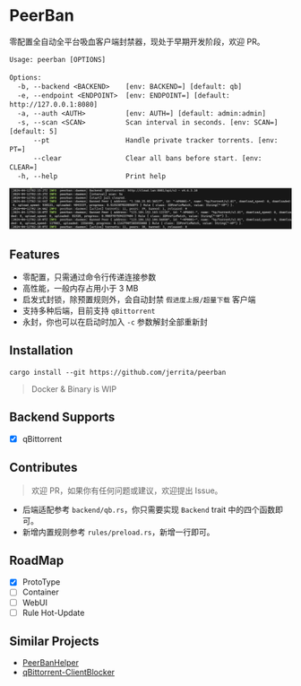 # PeerBan

零配置全自动全平台吸血客户端封禁器，现处于早期开发阶段，欢迎 PR。

```shell
Usage: peerban [OPTIONS]

Options:
  -b, --backend <BACKEND>    [env: BACKEND=] [default: qb]
  -e, --endpoint <ENDPOINT>  [env: ENDPOINT=] [default: http://127.0.0.1:8080]
  -a, --auth <AUTH>          [env: AUTH=] [default: admin:admin]
  -s, --scan <SCAN>          Scan interval in seconds. [env: SCAN=] [default: 5]
      --pt                   Handle private tracker torrents. [env: PT=]
      --clear                Clear all bans before start. [env: CLEAR=]
  -h, --help                 Print help
```

![SnapShot](./res/snapshot.png)

## Features

- 零配置，只需通过命令行传递连接参数
- 高性能，一般内存占用小于 3 MB
- 启发式封锁，除预置规则外，会自动封禁 `假进度上报/超量下载` 客户端
- 支持多种后端，目前支持 `qBittorrent`
- 永封，你也可以在启动时加入 `-c` 参数解封全部重新封

## Installation

```shell
cargo install --git https://github.com/jerrita/peerban
```

> Docker & Binary is WIP

## Backend Supports

- [x] qBittorrent

## Contributes

> 欢迎 PR，如果你有任何问题或建议，欢迎提出 Issue。

- 后端适配参考 `backend/qb.rs`，你只需要实现 `Backend` trait 中的四个函数即可。
- 新增内置规则参考 `rules/preload.rs`，新增一行即可。

## RoadMap

- [x] ProtoType
- [ ] Container
- [ ] WebUI
- [ ] Rule Hot-Update

## Similar Projects

- [PeerBanHelper](https://github.com/Ghost-chu/PeerBanHelper)
- [qBittorrent-ClientBlocker](https://github.com/Simple-Tracker/qBittorrent-ClientBlocker)